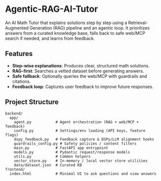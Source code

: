 # Agentic-RAG-AI-Tutor

An AI Math Tutor that explains solutions step by step using a Retrieval-Augmented Generation (RAG) pipeline and an agentic loop. It prioritizes answers from a curated knowledge base, falls back to safe web/MCP search if needed, and learns from feedback.

## Features
- **Step-wise explanations**: Produces clear, structured math solutions.
- **RAG-first**: Searches a vetted dataset before generating answers.
- **Safe fallback**: Optionally queries the web/MCP with guardrails and citations.
- **Feedback loop**: Captures user feedback to improve future responses.

## Project Structure
```
backend/
  app/
    agent.py           # Agent orchestration (RAG + web/MCP + feedback)
    config.py          # Settings/env loading (API keys, feature flags)
    dspy_feedback.py   # Feedback capture & DSPy/LLM alignment hooks
    guardrails_config.py # Safety policies / content filters
    main.py            # FastAPI app entrypoint
    models.py          # Pydantic request/response models
    utils.py           # Common helpers
    vector_store.py    # In-memory / local vector store utilities
    data/dataset.json  # Curated KB
frontend/
  index.html           # Minimal UI to ask questions and view answers
```

